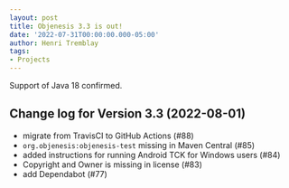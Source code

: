 ```yaml
---
layout: post
title: Objenesis 3.3 is out!
date: '2022-07-31T00:00:00.000-05:00'
author: Henri Tremblay
tags:
- Projects
---
```


Support of Java 18 confirmed.

Change log for Version 3.3 (2022-08-01)
-----------------------------------------

* migrate from TravisCI to GitHub Actions (#88)
* `org.objenesis:objenesis-test` missing in Maven Central (#85)
* added instructions for running Android TCK for Windows users (#84)
* Copyright and Owner is missing in license (#83)
* add Dependabot (#77)
